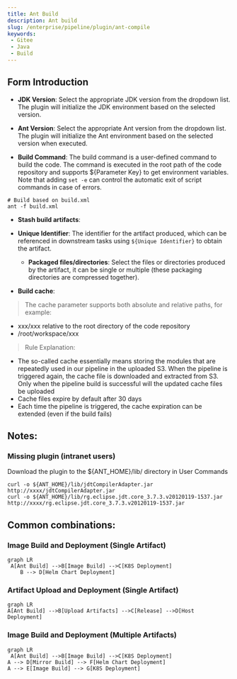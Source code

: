 ```yaml
---
title: Ant Build
description: Ant build
slug: /enterprise/pipeline/plugin/ant-compile
keywords:
 - Gitee
 - Java
 - Build
---
```


## Form Introduction

- **JDK Version**: Select the appropriate JDK version from the dropdown list. The plugin will initialize the JDK environment based on the selected version.

- **Ant Version**: Select the appropriate Ant version from the dropdown list. The plugin will initialize the Ant environment based on the selected version when executed.

- **Build Command**: The build command is a user-defined command to build the code. The command is executed in the root path of the code repository and supports ${Parameter Key} to get environment variables. Note that adding `set -e` can control the automatic exit of script commands in case of errors.

```shell
# Build based on build.xml
ant -f build.xml
```

- **Stash build artifacts**:
- **Unique Identifier**: The identifier for the artifact produced, which can be referenced in downstream tasks using `${Unique Identifier}` to obtain the artifact.
    - **Packaged files/directories**: Select the files or directories produced by the artifact, it can be single or multiple (these packaging directories are compressed together).

- **Build cache**:

> The cache parameter supports both absolute and relative paths, for example:

- xxx/xxx relative to the root directory of the code repository
- /root/workspace/xxx

> Rule Explanation:

- The so-called cache essentially means storing the modules that are repeatedly used in our pipeline in the uploaded S3. When the pipeline is triggered again, the cache file is downloaded and extracted from S3.
Only when the pipeline build is successful will the updated cache files be uploaded
- Cache files expire by default after 30 days
- Each time the pipeline is triggered, the cache expiration can be extended (even if the build fails)

## Notes:

### Missing plugin (intranet users)

Download the plugin to the ${ANT_HOME}/lib/ directory in User Commands

```shell
curl -o ${ANT_HOME}/lib/jdtCompilerAdapter.jar  http://xxxx/jdtCompilerAdapter.jar
curl -o ${ANT_HOME}/lib/rg.eclipse.jdt.core_3.7.3.v20120119-1537.jar  http://xxxx/rg.eclipse.jdt.core_3.7.3.v20120119-1537.jar
```

## Common combinations:

### Image Build and Deployment (Single Artifact)

```mermaid
graph LR
 A[Ant Build] -->B[Image Build] -->C[K8S Deployment]
    B --> D[Helm Chart Deployment]
```

### Artifact Upload and Deployment (Single Artifact)

```mermaid
graph LR
A[Ant Build] -->B[Upload Artifacts] -->C[Release] -->D[Host Deployment]
```

### Image Build and Deployment (Multiple Artifacts)

```mermaid
graph LR
 A[Ant Build] -->B[Image Build] -->C[K8S Deployment]
A --> D[Mirror Build] --> F[Helm Chart Deployment]
A --> E[Image Build] --> G[K8S Deployment]
```
  